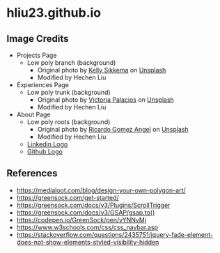 # hliu23.github.io

## Image Credits
- Projects Page
  - Low poly branch (background)
    - Original photo by [Kelly Sikkema](https://unsplash.com/@kellysikkema) on [Unsplash](https://unsplash.com/photos/gjpfSpf9CJM)
    - Modified by Hechen Liu
- Experiences Page
  - Low poly trunk (background)
    - Original photo by [Victoria Palacios](https://unsplash.com/@toriamia) on [Unsplash](https://unsplash.com/photos/dfo06_DqxpA)
    - Modified by Hechen Liu
- About Page
  - Low poly roots (background)
    - Original photo by [Ricardo Gomez Angel](https://unsplash.com/@rgaleriacom) on [Unsplash](https://unsplash.com/photos/cX4O-vx1PXE)
    - Modified by Hechen Liu
  - [Linkedin Logo](https://en.wikipedia.org/wiki/File:Linkedin_icon.svg)
  - [Github Logo](https://en.wikipedia.org/wiki/File:Octicons-mark-github.svg)

  

## References
- https://medialoot.com/blog/design-your-own-polygon-art/
- https://greensock.com/get-started/
- https://greensock.com/docs/v3/Plugins/ScrollTrigger
- https://greensock.com/docs/v3/GSAP/gsap.to()
- https://codepen.io/GreenSock/pen/vYNNvMj
- https://www.w3schools.com/css/css_navbar.asp
- https://stackoverflow.com/questions/2435751/jquery-fade-element-does-not-show-elements-styled-visibility-hidden
